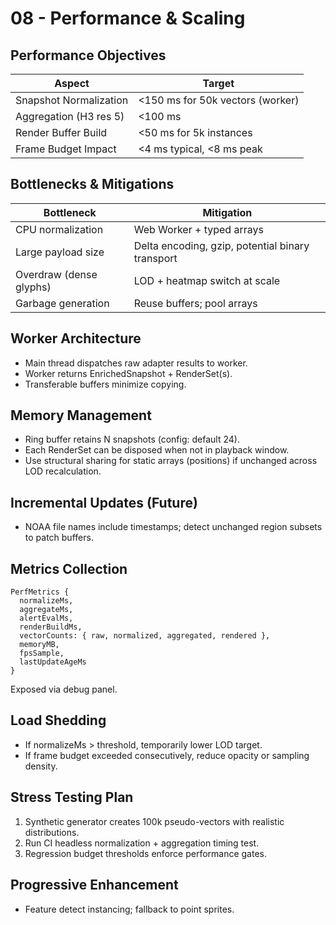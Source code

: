 # 08 - Performance & Scaling

## Performance Objectives
| Aspect | Target |
|--------|--------|
| Snapshot Normalization | <150 ms for 50k vectors (worker) |
| Aggregation (H3 res 5) | <100 ms |
| Render Buffer Build | <50 ms for 5k instances |
| Frame Budget Impact | <4 ms typical, <8 ms peak |

## Bottlenecks & Mitigations
| Bottleneck | Mitigation |
|------------|-----------|
| CPU normalization | Web Worker + typed arrays |
| Large payload size | Delta encoding, gzip, potential binary transport |
| Overdraw (dense glyphs) | LOD + heatmap switch at scale |
| Garbage generation | Reuse buffers; pool arrays |

## Worker Architecture
- Main thread dispatches raw adapter results to worker.
- Worker returns EnrichedSnapshot + RenderSet(s).
- Transferable buffers minimize copying.

## Memory Management
- Ring buffer retains N snapshots (config: default 24).
- Each RenderSet can be disposed when not in playback window.
- Use structural sharing for static arrays (positions) if unchanged across LOD recalculation.

## Incremental Updates (Future)
- NOAA file names include timestamps; detect unchanged region subsets to patch buffers.

## Metrics Collection
```
PerfMetrics {
  normalizeMs,
  aggregateMs,
  alertEvalMs,
  renderBuildMs,
  vectorCounts: { raw, normalized, aggregated, rendered },
  memoryMB,
  fpsSample,
  lastUpdateAgeMs
}
```
Exposed via debug panel.

## Load Shedding
- If normalizeMs > threshold, temporarily lower LOD target.
- If frame budget exceeded consecutively, reduce opacity or sampling density.

## Stress Testing Plan
1. Synthetic generator creates 100k pseudo-vectors with realistic distributions.
2. Run CI headless normalization + aggregation timing test.
3. Regression budget thresholds enforce performance gates.

## Progressive Enhancement
- Feature detect instancing; fallback to point sprites.


